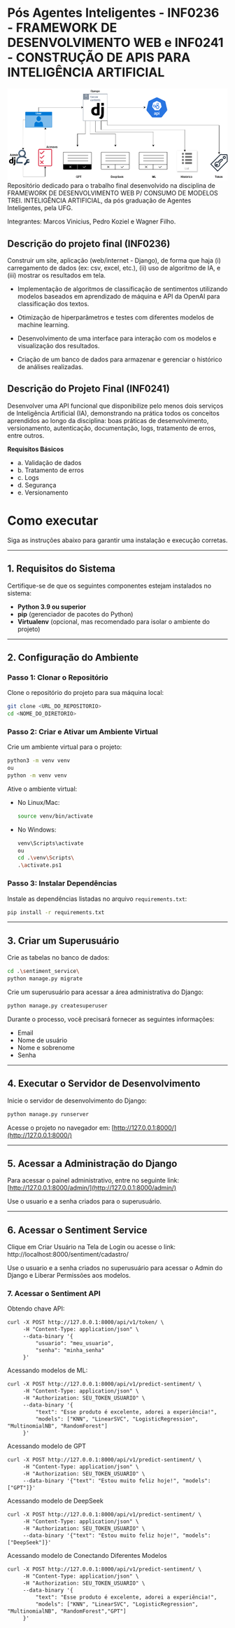 # Pós Agentes Inteligentes - INF0236 - FRAMEWORK DE DESENVOLVIMENTO WEB e INF0241 - CONSTRUÇÃO DE APIS PARA INTELIGÊNCIA ARTIFICIAL

![Diagrama do Projeto](posAPI.png)
Repositório dedicado para o trabalho final desenvolvido na disciplina de FRAMEWORK DE DESENVOLVIMENTO WEB P/ CONSUMO DE MODELOS TREI. INTELIGÊNCIA ARTIFICIAL, da pós graduação de Agentes Inteligentes, pela UFG.

Integrantes: Marcos Vinicius, Pedro Koziel e Wagner Filho.

## Descrição do projeto final (INF0236)

Construir um site, aplicação (web/internet - Django), de forma que haja (i) carregamento de dados (ex: csv, excel, etc.), (ii) uso de algoritmo de IA, e (iii) mostrar os resultados em tela.

- Implementação de algoritmos de classificação de sentimentos utilizando modelos baseados em aprendizado de máquina e API da OpenAI para classificação dos textos.
          
- Otimização de hiperparâmetros e testes com diferentes modelos de machine learning.
          
- Desenvolvimento de uma interface para interação com os modelos e visualização dos resultados.
          
- Criação de um banco de dados para armazenar e gerenciar o histórico de análises realizadas.


## Descrição do Projeto Final (INF0241)

Desenvolver uma API funcional que disponibilize pelo menos dois serviços de Inteligência Artificial (IA), demonstrando na prática todos os conceitos aprendidos ao longo da disciplina: boas práticas de desenvolvimento, versionamento, autenticação, documentação, logs, tratamento de erros, entre outros.

**Requisitos Básicos**

- a. Validação de dados  
- b. Tratamento de erros  
- c. Logs  
- d. Segurança  
- e. Versionamento  


# Como executar


Siga as instruções abaixo para garantir uma instalação e execução corretas.

---

## **1. Requisitos do Sistema**

Certifique-se de que os seguintes componentes estejam instalados no sistema:

- **Python 3.9 ou superior**
- **pip** (gerenciador de pacotes do Python)
- **Virtualenv** (opcional, mas recomendado para isolar o ambiente do projeto)
---

## **2. Configuração do Ambiente**

### **Passo 1: Clonar o Repositório**

Clone o repositório do projeto para sua máquina local:
```bash
git clone <URL_DO_REPOSITORIO>
cd <NOME_DO_DIRETORIO>
```

### **Passo 2: Criar e Ativar um Ambiente Virtual**

Crie um ambiente virtual para o projeto:
```bash
python3 -m venv venv
ou
python -m venv venv
```

Ative o ambiente virtual:
- No Linux/Mac:
  ```bash
  source venv/bin/activate
  ```
- No Windows:
  ```bash
  venv\Scripts\activate
  ou
  cd .\venv\Scripts\
  .\activate.ps1
  ```

### **Passo 3: Instalar Dependências**

Instale as dependências listadas no arquivo `requirements.txt`:
```bash
pip install -r requirements.txt
```

---

## **3. Criar um Superusuário**

Crie as tabelas no banco de dados:
```bash
cd .\sentiment_service\  
python manage.py migrate
```

Crie um superusuário para acessar a área administrativa do Django:
```bash
python manage.py createsuperuser
```
Durante o processo, você precisará fornecer as seguintes informações:
- Email
- Nome de usuário
- Nome e sobrenome
- Senha

---

## **4. Executar o Servidor de Desenvolvimento**

Inicie o servidor de desenvolvimento do Django:
```bash
python manage.py runserver
```

Acesse o projeto no navegador em: [http://127.0.0.1:8000/](http://127.0.0.1:8000/)

---

## **5. Acessar a Administração do Django**

Para acessar o painel administrativo, entre no seguinte link:
[http://127.0.0.1:8000/admin/](http://127.0.0.1:8000/admin/)

Use o usuario e a senha criados para o superusuário.

---

## **6. Acessar o Sentiment Service**
Clique em Criar Usuário na Tela de Login ou acesse o link:
http://localhost:8000/sentiment/cadastro/

Use o usuario e a senha criados no superusuário para acessar o Admin do Django e Liberar Permissões aos modelos.

### **7. Acessar o Sentiment API**
Obtendo chave API:
```
curl -X POST http://127.0.0.1:8000/api/v1/token/ \
     -H "Content-Type: application/json" \
     --data-binary '{
         "usuario": "meu_usuario",
         "senha": "minha_senha"
     }'
```
Acessando modelos de ML:
```
curl -X POST http://127.0.0.1:8000/api/v1/predict-sentiment/ \
     -H "Content-Type: application/json" \
     -H "Authorization: SEU_TOKEN_USUARIO" \
     --data-binary '{
         "text": "Esse produto é excelente, adorei a experiência!", 
         "models": ["KNN", "LinearSVC", "LogisticRegression", "MultinomialNB", "RandomForest"]
     }'
```
Acessando modelo de GPT
```
curl -X POST http://127.0.0.1:8000/api/v1/predict-sentiment/ \
     -H "Content-Type: application/json" \
     -H "Authorization: SEU_TOKEN_USUARIO" \
     --data-binary '{"text": "Estou muito feliz hoje!", "models": ["GPT"]}'
```
Acessando modelo de DeepSeek
```
curl -X POST http://127.0.0.1:8000/api/v1/predict-sentiment/ \
     -H "Content-Type: application/json" \
     -H "Authorization: SEU_TOKEN_USUARIO" \
     --data-binary '{"text": "Estou muito feliz hoje!", "models": ["DeepSeek"]}'
```
Acessando modelo de Conectando Diferentes Modelos
```
curl -X POST http://127.0.0.1:8000/api/v1/predict-sentiment/ \
     -H "Content-Type: application/json" \
     -H "Authorization: SEU_TOKEN_USUARIO" \
     --data-binary '{
         "text": "Esse produto é excelente, adorei a experiência!", 
         "models": ["KNN", "LinearSVC", "LogisticRegression", "MultinomialNB", "RandomForest","GPT"]
     }'  
```
